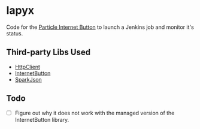 Iapyx
=====
Code for the [Particle Internet Button](http://www.particle.io/button) to launch
a Jenkins job and monitor it's status.

## Third-party Libs Used
* [HttpClient](https://github.com/nmattisson/HttpClient)
* [InternetButton](https://github.com/spark/InternetButton)
* [SparkJson](https://github.com/menan/SparkJson)

## Todo
* [ ] Figure out why it does not work with the managed version of the InternetButton
      library.
